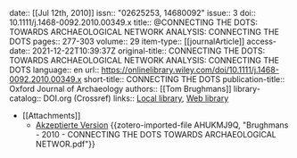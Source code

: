 date:: [[Jul 12th, 2010]]
issn:: "02625253, 14680092"
issue:: 3
doi:: 10.1111/j.1468-0092.2010.00349.x
title:: @CONNECTING THE DOTS: TOWARDS ARCHAEOLOGICAL NETWORK ANALYSIS: CONNECTING THE DOTS
pages:: 277-303
volume:: 29
item-type:: [[journalArticle]]
access-date:: 2021-12-22T10:39:37Z
original-title:: CONNECTING THE DOTS: TOWARDS ARCHAEOLOGICAL NETWORK ANALYSIS: CONNECTING THE DOTS
language:: en
url:: https://onlinelibrary.wiley.com/doi/10.1111/j.1468-0092.2010.00349.x
short-title:: CONNECTING THE DOTS
publication-title:: Oxford Journal of Archaeology
authors:: [[Tom Brughmans]]
library-catalog:: DOI.org (Crossref)
links:: [Local library](zotero://select/groups/2386895/items/4FF3M3XB), [Web library](https://www.zotero.org/groups/2386895/items/4FF3M3XB)

- [[Attachments]]
	- [Akzeptierte Version](https://eprints.soton.ac.uk/199637/1/OJA_brughmans_articleFIGS.pdf) {{zotero-imported-file AHUKMJ9Q, "Brughmans - 2010 - CONNECTING THE DOTS TOWARDS ARCHAEOLOGICAL NETWOR.pdf"}}